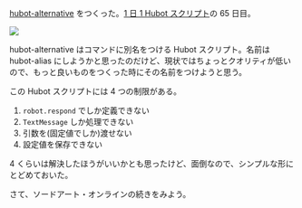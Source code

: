 [hubot-alternative][gh:bouzuya/hubot-alternative] をつくった。[1 日 1 Hubot スクリプト][hubot-script-per-day]の 65 日目。

![](http://img.f.hatena.ne.jp/images/fotolife/b/bouzuya/20140916/20140916230258.gif)

hubot-alternative はコマンドに別名をつける Hubot スクリプト。名前は hubot-alias にしようかと思ったのだけど、現状ではちょっとクオリティが低いので、もっと良いものをつくった時にその名前をつけようと思う。

この Hubot スクリプトには 4 つの制限がある。

1. `robot.respond` でしか定義できない
2. `TextMessage` しか処理できない
3. 引数を(固定値でしか)渡せない
4. 設定値を保存できない

4 くらいは解決したほうがいいかとも思ったけど、面倒なので、シンプルな形にとどめておいた。

さて、ソードアート・オンラインの続きをみよう。

[gh:bouzuya/hubot-alternative]: https://github.com/bouzuya/hubot-alternative
[hubot-script-per-day]: https://blog.bouzuya.net/posts?tags=hubot-script-per-day
